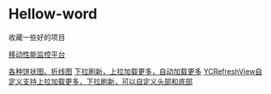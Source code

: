 # Hellow-word
收藏一些好的项目

[移动性能监控平台](https://github.com/Qihoo360/ArgusAPM)

[各种饼状图、折线图](https://github.com/Nightonke/CoCoin) 
[下拉刷新，上拉加载更多，自动加载更多](https://github.com/zhangxq/QRefreshLayout?utm_source=androidweekly.io&utm_medium=website) 
[YCRefreshView自定义支持上拉加载更多，下拉刷新，可以自定义头部和底部](https://github.com/yangchong211/YCRefreshView?utm_source=androidweekly.io&utm_medium=website) 
